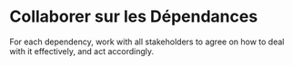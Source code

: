 # Collaborer sur les Dépendances

<summary>
For each dependency, work with all stakeholders to agree on how to deal with it effectively, and act accordingly.
</summary>
